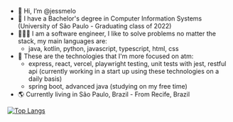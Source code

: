 - 👋 Hi, I’m @jessmelo
- 📓 I have a Bachelor's degree in Computer Information Systems (University of São Paulo - Graduating class of 2022)
- 👩🏻‍💻 I am a software engineer, I like to solve problems no matter the stack, my main languages are:
  - java, kotlin, python, javascript, typescript, html, css
- 📎 These are the technologies that I'm more focused on atm:
  - express, react, vercel, playwright testing, unit tests with jest, restful api (currently working in a start up using these technologies on a daily basis)
  - spring boot, advanced java (studying on my free time)
- 🌎 Currently living in São Paulo, Brazil - From Recife, Brazil

[![Top Langs](https://github-readme-stats.vercel.app/api/top-langs/?username=jessmelo&hide=css&layout=compact&theme=dracula)](https://github.com/anuraghazra/github-readme-stats)
<!---
jessmelo/jessmelo is a ✨ special ✨ repository because its `README.md` (this file) appears on your GitHub profile.
You can click the Preview link to take a look at your changes.
--->
